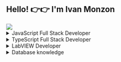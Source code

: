 ## Hello! 👉👉 I'm Ivan Monzon

<img src="https://www.hays.com.au/documents/3173609/3716998/Image_Tech_Job_Software_Developer_LandingPage.jpg/482fcd02-18cd-7adc-69ec-2810709139af?t=1618902865233">

<details><summary>JavaScript Full Stack Developer</summary>
  
Trained by @soyHenry E-Learning team as a JavaScript based full stack developer 👨‍💻. Specialized in technologies:
  - [React](https://es.reactjs.org/) <img src="https://upload.wikimedia.org/wikipedia/commons/thumb/4/47/React.svg/1200px-React.svg.png" height="20">
  - [Redux](https://redux.js.org/) <img src="https://d33wubrfki0l68.cloudfront.net/0834d0215db51e91525a25acf97433051f280f2f/c30f5/img/redux.svg" height="20">
  - [NodeJS](https://nodejs.org/en/) <img src="https://nodejs.org/static/images/logo.svg" height="20">
  - [Express](https://expressjs.com/) <img src="https://www.pngfind.com/pngs/m/136-1363736_express-js-icon-png-transparent-png.png" height="20">
  - [Sequelize](https://sequelize.org/docs/v6/) <img src="https://sequelize.org/img/logo.svg" height="20">
</details>

<details><summary>TypeScript Full Stack Developer</summary>
  
Self trained, searching to improve my WEB Develpment knowledge by including TypeScript to my code, and with it, new technologies:
  - [Angular](https://angular.io/) <img src="https://angular.io/assets/images/logos/angular/angular.svg" width="20px">
  - [NestJS](https://nestjs.com/) <img src="https://d33wubrfki0l68.cloudfront.net/e937e774cbbe23635999615ad5d7732decad182a/26072/logo-small.ede75a6b.svg" width="20px">
  - [TypeORM](https://typeorm.io/) <img src="https://typeorm.io/image/favicon/favicon-32x32.png" width="20px">
</details>

<details><summary>LabVIEW Developer</summary>

Trained by my current organization [SEA Vision LATAM](https://lixis.com/). We're dedicated to develop AI windows applications for Pharmaceutical Industry, intended to make an automated final product quality assurance:
  - [LabVIEW](https://www.ni.com/es-cr/shop/labview.html) <img src="https://ni.scene7.com/is/image/ni/LabVIEW?$ni-icon-pm$" width="20px">
</details>
  
<details><summary>Database knowledge</summary>
  
  - [Microsoft SQL Server](https://www.microsoft.com/es-es/sql-server/sql-server-2019) <img src="https://e7.pngegg.com/pngimages/1/866/png-clipart-microsoft-sql-server-sql-server-management-studio-computer-servers-microsoft-angle-text-thumbnail.png" width="20px">
  - [PostgreSQL](https://www.postgresql.org/) <img src="https://www.postgresql.org/media/img/about/press/elephant.png" width="20px">
</details>

